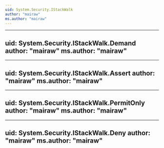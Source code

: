 ```yaml
---
uid: System.Security.IStackWalk
author: "mairaw"
ms.author: "mairaw"
---
```


---
uid: System.Security.IStackWalk.Demand
author: "mairaw"
ms.author: "mairaw"
---

---
uid: System.Security.IStackWalk.Assert
author: "mairaw"
ms.author: "mairaw"
---

---
uid: System.Security.IStackWalk.PermitOnly
author: "mairaw"
ms.author: "mairaw"
---

---
uid: System.Security.IStackWalk.Deny
author: "mairaw"
ms.author: "mairaw"
---
